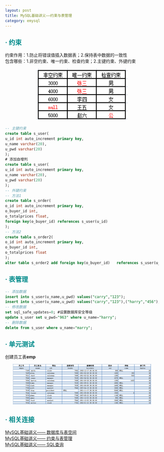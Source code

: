 ```yaml
---
layout: post
title: MySQL基础讲义——约束与表管理
category: emysql
---
```


## **<span style="color:#008B8B;">· 约束</span>**
约束作用：1.防止将错误值插入数据表；2.保持表中数据的一致性   
包含哪些：1.非空约束、唯一约束、检查约束；2.主键约束、外键约束
<div align="center">
<img width="300" height="170" alt="图片名称" src="https://raw.githubusercontent.com/carrylaw/IMG/master/img_sql/sql15.png" />
</div>

``` sql
-- 主键约束   
create table s_user(   
u_id int auto_increment primary key,   
u_name varchar(20),   
u_pwd varchar(20)   
);    
# 添加自增列
create table s_user(
u_id int auto_increment primary key,
u_name varchar(20),
u_pwd varchar(20)
);
-- 外键约束   
-- 方法1   
create table s_order(   
o_id int auto_increment primary key,   
o_buyer_id int,   
o_totalprices float,   
foreign key(o_buyer_id) references s_user(u_id)   
);   
-- 方法2   
create table s_order2(   
o_id int auto_increment primary key,   
o_buyer_id int,   
o_totalprices float    
);  
alter table s_order2 add foreign key(o_buyer_id)   references s_user(u_id);   
```

## **<span style="color:#008B8B;">· 表管理</span>**
``` sql
-- 添加数据   
insert into s_user(u_name,u_pwd) values("carry","123");   
insert into s_user(u_name,u_pwd) values("carry","123"),("harry","456"),("marry","789");   
-- 修改数据   
set sql_safe_updates=0; #设置数据库安全等级  
update s_user set u_pwd="963" where u_name="harry";   
-- 删除数据   
delete from s_user where u_name="marry";
```

## **<span style="color:#008B8B;">· 单元测试</span>**
创建员工表**emp**
<div align="center">
<img width="90%" height="45%" alt="图片名称" src="https://raw.githubusercontent.com/carrylaw/IMG/master/img_sql/sql16.png" />
</div>

## **<span style="color:#008B8B;">· 相关连接</span>**
[MySQL基础讲义—— 数据库与表空间](https://carrylaw.github.io/emysql/2017/10/10/sql03/)   
[MySQL基础讲义—— 约束与表管理](https://carrylaw.github.io/emysql/2017/10/10/sql04/)   
[MySQL基础讲义—— SQL查询](https://carrylaw.github.io/emysql/2017/10/10/sql05/)

